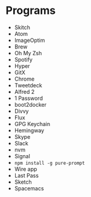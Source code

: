 # Programs

- Skitch
- Atom
- ImageOptim
- Brew
- Oh My Zsh
- Spotify
- Hyper
- GitX
- Chrome
- Tweetdeck
- Alfred 2
- 1 Password
- boot2docker
- Divvy
- Flux
- GPG Keychain
- Hemingway
- Skype
- Slack
- nvm
- Signal
- `npm install -g pure-prompt`
- Wire app
- Last Pass
- Sketch
- Spacemacs
